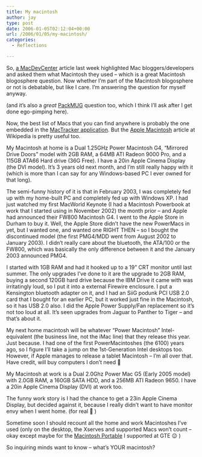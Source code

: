 ```yaml
---
title: My macintosh
author: jay
type: post
date: 2006-01-05T02:12:04+00:00
url: /2006/01/05/my-macintosh/
categories:
  - Reflections

---
```

So, [a MacDevCenter][1] article last week highlighted Mac bloggers/developers and asked them what Macintosh they used &#8211; which is a great Macintosh blogosphere question. Now whether I’m part of the Macintosh blogosphere or not is debatable, but like I care. I’m answering the question for myself anyway.

(and it’s also a _great_ [PackMUG][2] question too, which I think I’ll ask after I get done ego-pimping here).

Now, the best list of Macs that you can find anywhere is probably the one embedded in the [MacTracker application][3]. But the [Apple Macintosh][4] article at Wikipedia is pretty useful too.

My Macintosh at home is a Dual 1.25GHz Power Macintosh G4, “Mirrored Drive Doors” model with 2GB RAM, a 64MB ATI Radeon 9000 Pro, and a 115GB ATA66 Hard drive (36G Free). I have a 20in Apple Cinema Display (the DVI model). It’s 3 years old next month, and I’m still really happy with it (which is more than I can say for any Windows-based PC I ever owned for that long).

The semi-funny history of it is that in February 2003, I was completely fed up with my home-built PC and completely fed up with Windows XP. I had just watched my first MacWorld Keynote (I had a Macintosh Powerbook at work that I started using in November 2002) the month prior &#8211; and Apple had announced their FW800 Macintosh G4. I went to the Apple Store in Durham to buy it. Well, the Apple Store didn’t have the new PowerMacs in yet, but I wanted one, and wanted one RIGHT THEN &#8211; so I bought the discontinued model (the first PMG4/MDD went from August 2002 to January 2003). I didn’t really care about the bluetooth, the ATA/100 or the FW800, which was basically the only difference between it and the January 2003 announced PMG4.

I started with 1GB RAM and had it hooked up to a 19” CRT monitor until last summer. The only upgrades I’ve done to it are the upgrade to 2GB RAM, buying a second 120GB hard drive because the IBM Drive it came with was irritatingly loud, so I put it into a external Firewire enclosure. I put a Kensington bluetooth adapter on it, and I had an SiiG podunk PCI USB 2.0 card that I bought for an earlier PC, but it worked just fine in the Macintosh, so it has USB 2.0 also. I did the Apple Power Supply/Fan replacement so it’s not too loud at all. It’s seen upgrades from Jaguar to Panther to Tiger &#8211; and that’s about it.

My next home macintosh will be whatever “Power Macintosh” Intel-equivalent (the business line, not the iMac line) that they release this year. Just because. I had one of the first PowerMacintoshes (the 6100) years ago, so I figure I’ll take a jump on the 1st-Generation Intel desktops too. However, if Apple manages to release a tablet Macintosh &#8211; I’m all over that. Have credit, will buy computers I don’t need 🙂

My Macintosh at work is a Dual 2.0Ghz Power Mac G5 (Early 2005 model) with 2.0GB RAM, a 160GB SATA HDD, and a 256MB ATI Radeon 9650. I have a 20in Apple Cinema Display (DVI) at work too.

The funny work story is I had the chance to get a 23in Apple Cinema Display, but decided against it, because I really didn’t want to have monitor envy when I went home. (for real 🙂 )

Sometime soon I should recount all the home and work Macintoshes I’ve used (only on the desktop, the Xserves and supported Macs won’t count &#8211; okay except maybe for the [Macintosh Portable][5] I supported at GTE 😉 )

So inquiring minds want to know &#8211; what’s YOUR macintosh?

 [1]: http://www.macdevcenter.com/pub/a/mac/2005/12/28/mac-users-and-the-macs-they-use.html
 [2]: http://packmug.ncsu.edu
 [3]: http://www.mactracker.ca/
 [4]: http://en.wikipedia.org/wiki/Apple_Macintosh
 [5]: http://en.wikipedia.org/wiki/Macintosh_Portable